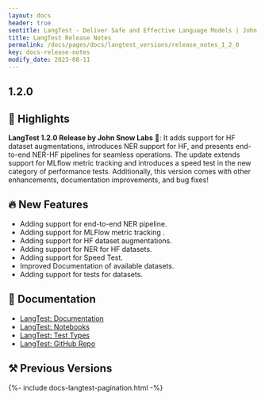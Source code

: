```yaml
---
layout: docs
header: true
seotitle: LangTest - Deliver Safe and Effective Language Models | John Snow Labs
title: LangTest Release Notes
permalink: /docs/pages/docs/langtest_versions/release_notes_1_2_0
key: docs-release-notes
modify_date: 2023-08-11
---
```


<div class="h3-box" markdown="1">

## 1.2.0

## 📢 Highlights

**LangTest 1.2.0 Release by John Snow Labs** 🚀: It adds support for HF dataset augmentations, introduces NER support for HF, and presents end-to-end NER-HF pipelines for seamless operations. The update extends support for MLflow metric tracking and introduces a speed test in the new category of performance tests. Additionally, this version comes with other enhancements, documentation improvements, and bug fixes!

</div><div class="h3-box" markdown="1">

## 🔥 New Features

* Adding support for end-to-end NER pipeline.
* Adding support for MLFlow metric tracking .
* Adding support for HF dataset augmentations.
* Adding support for NER for HF datasets.
* Adding support for Speed Test.
* Improved Documentation of available datasets.
* Adding support for tests for datasets.

## 📖  Documentation

* [LangTest: Documentation](https://langtest.org/docs/pages/docs/install)
* [LangTest: Notebooks](https://langtest.org/docs/pages/tutorials/tutorials)
* [LangTest: Test Types](https://langtest.org/docs/pages/tests/test)
* [LangTest: GitHub Repo](https://github.com/JohnSnowLabs/langtest)

## ⚒️ Previous Versions

</div>
{%- include docs-langtest-pagination.html -%}